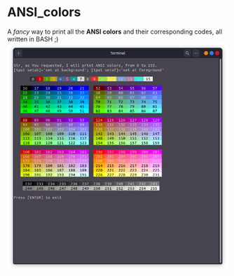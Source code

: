 # ANSI_colors
A *fancy* way to print all the __ANSI colors__ and their corresponding codes, all written in BASH ;)
![example](example.png)
